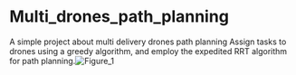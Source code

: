 # Multi_drones_path_planning
A simple project about multi delivery drones path planning
Assign tasks to drones using a greedy algorithm, and employ the expedited RRT algorithm for path planning.![Figure_1](https://github.com/Jens-Yu/Multi_drones_path_planning/assets/122354667/0ab894a6-ab94-4284-b2cd-89c17100e29d)
